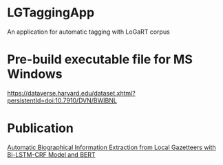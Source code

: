 # LGTaggingApp
An application for automatic tagging with LoGaRT corpus

# Pre-build executable file for MS Windows 
https://dataverse.harvard.edu/dataset.xhtml?persistentId=doi:10.7910/DVN/BWIBNL

# Publication

[Automatic Biographical Information Extraction from Local Gazetteers with Bi-LSTM-CRF Model and BERT](https://projects.iq.harvard.edu/sites/projects.iq.harvard.edu/files/cbdb/files/automatic_biographical_information_extraction_from_local_gazetteers_with_bi-lstm-crf_model_and_bert.pdf)
